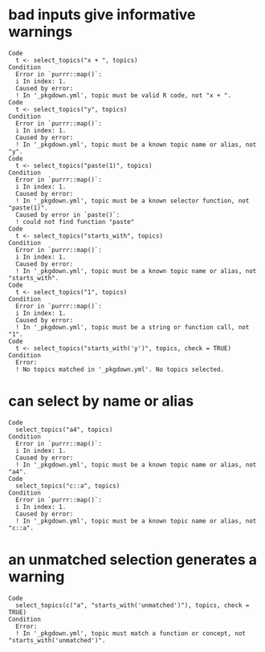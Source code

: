 # bad inputs give informative warnings

    Code
      t <- select_topics("x + ", topics)
    Condition
      Error in `purrr::map()`:
      i In index: 1.
      Caused by error:
      ! In '_pkgdown.yml', topic must be valid R code, not "x + ".
    Code
      t <- select_topics("y", topics)
    Condition
      Error in `purrr::map()`:
      i In index: 1.
      Caused by error:
      ! In '_pkgdown.yml', topic must be a known topic name or alias, not "y".
    Code
      t <- select_topics("paste(1)", topics)
    Condition
      Error in `purrr::map()`:
      i In index: 1.
      Caused by error:
      ! In '_pkgdown.yml', topic must be a known selector function, not "paste(1)".
      Caused by error in `paste()`:
      ! could not find function "paste"
    Code
      t <- select_topics("starts_with", topics)
    Condition
      Error in `purrr::map()`:
      i In index: 1.
      Caused by error:
      ! In '_pkgdown.yml', topic must be a known topic name or alias, not "starts_with".
    Code
      t <- select_topics("1", topics)
    Condition
      Error in `purrr::map()`:
      i In index: 1.
      Caused by error:
      ! In '_pkgdown.yml', topic must be a string or function call, not "1".
    Code
      t <- select_topics("starts_with('y')", topics, check = TRUE)
    Condition
      Error:
      ! No topics matched in '_pkgdown.yml'. No topics selected.

# can select by name or alias

    Code
      select_topics("a4", topics)
    Condition
      Error in `purrr::map()`:
      i In index: 1.
      Caused by error:
      ! In '_pkgdown.yml', topic must be a known topic name or alias, not "a4".
    Code
      select_topics("c::a", topics)
    Condition
      Error in `purrr::map()`:
      i In index: 1.
      Caused by error:
      ! In '_pkgdown.yml', topic must be a known topic name or alias, not "c::a".

# an unmatched selection generates a warning

    Code
      select_topics(c("a", "starts_with('unmatched')"), topics, check = TRUE)
    Condition
      Error:
      ! In '_pkgdown.yml', topic must match a function or concept, not "starts_with('unmatched')".

